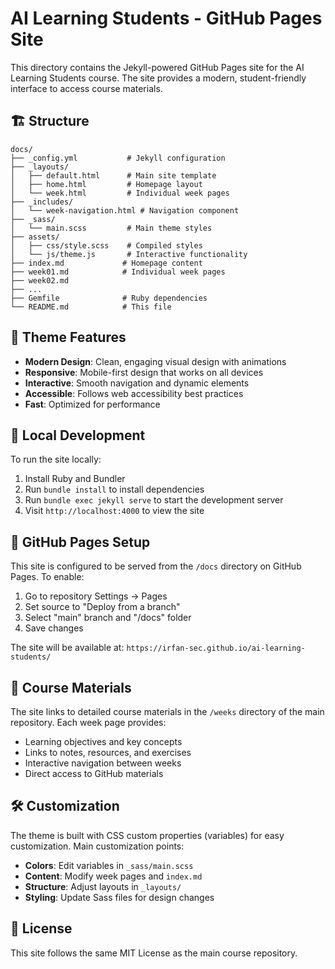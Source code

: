 # AI Learning Students - GitHub Pages Site

This directory contains the Jekyll-powered GitHub Pages site for the AI Learning Students course. The site provides a modern, student-friendly interface to access course materials.

## 🏗️ Structure

```
docs/
├── _config.yml           # Jekyll configuration
├── _layouts/
│   ├── default.html      # Main site template
│   ├── home.html         # Homepage layout
│   └── week.html         # Individual week pages
├── _includes/
│   └── week-navigation.html # Navigation component
├── _sass/
│   └── main.scss         # Main theme styles
├── assets/
│   ├── css/style.scss    # Compiled styles
│   └── js/theme.js       # Interactive functionality
├── index.md             # Homepage content
├── week01.md            # Individual week pages
├── week02.md
├── ...
├── Gemfile              # Ruby dependencies
└── README.md            # This file
```

## 🎨 Theme Features

- **Modern Design**: Clean, engaging visual design with animations
- **Responsive**: Mobile-first design that works on all devices
- **Interactive**: Smooth navigation and dynamic elements
- **Accessible**: Follows web accessibility best practices
- **Fast**: Optimized for performance

## 🚀 Local Development

To run the site locally:

1. Install Ruby and Bundler
2. Run `bundle install` to install dependencies
3. Run `bundle exec jekyll serve` to start the development server
4. Visit `http://localhost:4000` to view the site

## 📱 GitHub Pages Setup

This site is configured to be served from the `/docs` directory on GitHub Pages. To enable:

1. Go to repository Settings → Pages
2. Set source to "Deploy from a branch"
3. Select "main" branch and "/docs" folder
4. Save changes

The site will be available at: `https://irfan-sec.github.io/ai-learning-students/`

## 🔗 Course Materials

The site links to detailed course materials in the `/weeks` directory of the main repository. Each week page provides:

- Learning objectives and key concepts
- Links to notes, resources, and exercises
- Interactive navigation between weeks
- Direct access to GitHub materials

## 🛠️ Customization

The theme is built with CSS custom properties (variables) for easy customization. Main customization points:

- **Colors**: Edit variables in `_sass/main.scss`
- **Content**: Modify week pages and `index.md`
- **Structure**: Adjust layouts in `_layouts/`
- **Styling**: Update Sass files for design changes

## 📄 License

This site follows the same MIT License as the main course repository.